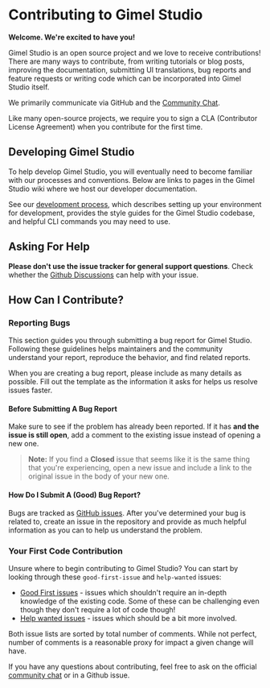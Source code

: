 # Contributing to Gimel Studio

**Welcome. We're excited to have you!**

Gimel Studio is an open source project and we love to receive contributions! There are many ways to contribute, from writing tutorials or blog posts, improving the documentation, submitting UI translations, bug reports and feature requests or writing code which can be incorporated into Gimel Studio itself.

We primarily communicate via GitHub and the [Community Chat](https://gimelstudio.zulipchat.com).

Like many open-source projects, we require you to sign a CLA (Contributor License Agreement) when you contribute for the first time.


## Developing Gimel Studio

To help develop Gimel Studio, you will eventually need to become familiar with our processes and conventions. Below are links to pages in the Gimel Studio wiki where we host our developer documentation.

See our [development process](https://github.com/GimelStudio/GimelStudio/wiki/Development-process), which describes setting up your environment for development, provides the style guides for the Gimel Studio codebase, and helpful CLI commands you may need to use.


## Asking For Help

**Please don't use the issue tracker for general support questions**. Check whether the [Github Discussions](https://github.com/GimelStudio/GimelStudio/discussions) can help with your issue.


## How Can I Contribute?

### Reporting Bugs

This section guides you through submitting a bug report for Gimel Studio. Following these guidelines helps maintainers and the community understand your report, reproduce the behavior, and find related reports.

When you are creating a bug report, please include as many details as possible. Fill out the template as the information it asks for helps us resolve issues faster.

#### Before Submitting A Bug Report

Make sure to see if the problem has already been reported. If it has **and the issue is still open**, add a comment to the existing issue instead of opening a new one.

> **Note:** If you find a **Closed** issue that seems like it is the same thing that you're experiencing, open a new issue and include a link to the original issue in the body of your new one.

#### How Do I Submit A (Good) Bug Report?

Bugs are tracked as [GitHub issues](https://guides.github.com/features/issues/). After you've determined  your bug is related to, create an issue in the repository and provide as much helpful information as you can to help us understand the problem.

### Your First Code Contribution

Unsure where to begin contributing to Gimel Studio? You can start by looking through these `good-first-issue` and `help-wanted` issues:

* [Good First issues](https://github.com/GimelStudio/GimelStudio/issues?q=is%3Aissue+is%3Aopen+label%3A%22good+first+issue%22) - issues which shouldn't require an in-depth knowledge of the existing code. Some of these can be challenging even though they don't require a lot of code though!
* [Help wanted issues](https://github.com/GimelStudio/GimelStudio/issues?q=is%3Aissue+is%3Aopen+label%3A%22help+wanted%22) - issues which should be a bit more involved.

Both issue lists are sorted by total number of comments. While not perfect, number of comments is a reasonable proxy for impact a given change will have.

If you have any questions about contributing, feel free to ask on the official [community chat](https://gimelstudio.zulipchat.com) or in a Github issue.
